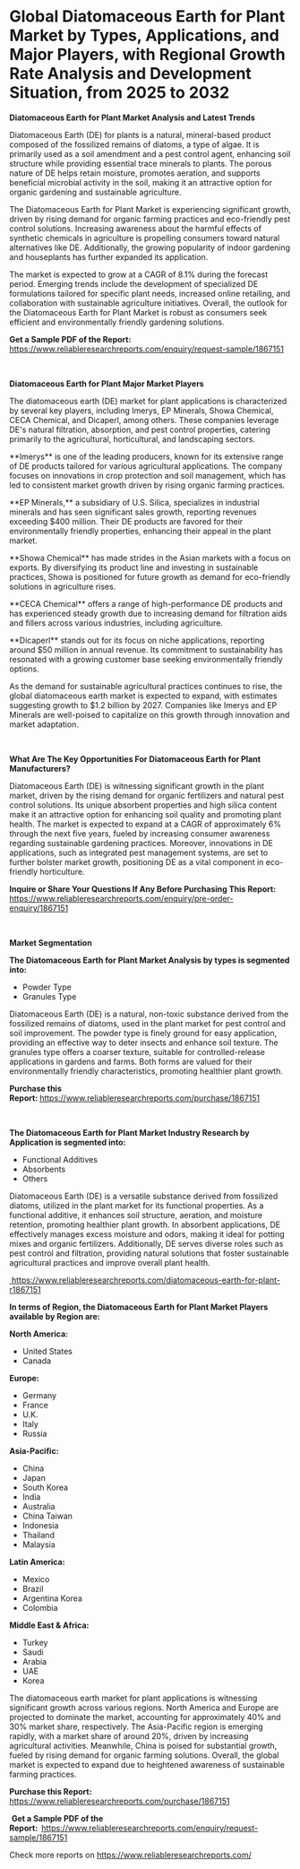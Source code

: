 <p><h1>Global Diatomaceous Earth for Plant Market by Types, Applications, and Major Players, with Regional Growth Rate Analysis and Development Situation, from 2025 to 2032</h1></p><p><strong>Diatomaceous Earth for Plant Market Analysis and Latest Trends</strong></p>
<p><p>Diatomaceous Earth (DE) for plants is a natural, mineral-based product composed of the fossilized remains of diatoms, a type of algae. It is primarily used as a soil amendment and a pest control agent, enhancing soil structure while providing essential trace minerals to plants. The porous nature of DE helps retain moisture, promotes aeration, and supports beneficial microbial activity in the soil, making it an attractive option for organic gardening and sustainable agriculture.</p><p>The Diatomaceous Earth for Plant Market is experiencing significant growth, driven by rising demand for organic farming practices and eco-friendly pest control solutions. Increasing awareness about the harmful effects of synthetic chemicals in agriculture is propelling consumers toward natural alternatives like DE. Additionally, the growing popularity of indoor gardening and houseplants has further expanded its application.</p><p>The market is expected to grow at a CAGR of 8.1% during the forecast period. Emerging trends include the development of specialized DE formulations tailored for specific plant needs, increased online retailing, and collaboration with sustainable agriculture initiatives. Overall, the outlook for the Diatomaceous Earth for Plant Market is robust as consumers seek efficient and environmentally friendly gardening solutions.</p></p>
<p><strong>Get a Sample PDF of the Report:&nbsp;</strong> <a href="https://www.reliableresearchreports.com/enquiry/request-sample/1867151?utm_campaign=3446&utm_medium=2&utm_source=Github&utm_content=ia&utm_term=02042025&utm_id=diatomaceous-earth-for-plant">https://www.reliableresearchreports.com/enquiry/request-sample/1867151</a></p>
<p>&nbsp;</p>
<p><strong>Diatomaceous Earth for Plant Major Market Players</strong></p>
<p><p>The diatomaceous earth (DE) market for plant applications is characterized by several key players, including Imerys, EP Minerals, Showa Chemical, CECA Chemical, and Dicaperl, among others. These companies leverage DE's natural filtration, absorption, and pest control properties, catering primarily to the agricultural, horticultural, and landscaping sectors.</p><p>**Imerys** is one of the leading producers, known for its extensive range of DE products tailored for various agricultural applications. The company focuses on innovations in crop protection and soil management, which has led to consistent market growth driven by rising organic farming practices.</p><p>**EP Minerals,** a subsidiary of U.S. Silica, specializes in industrial minerals and has seen significant sales growth, reporting revenues exceeding $400 million. Their DE products are favored for their environmentally friendly properties, enhancing their appeal in the plant market.</p><p>**Showa Chemical** has made strides in the Asian markets with a focus on exports. By diversifying its product line and investing in sustainable practices, Showa is positioned for future growth as demand for eco-friendly solutions in agriculture rises.</p><p>**CECA Chemical** offers a range of high-performance DE products and has experienced steady growth due to increasing demand for filtration aids and fillers across various industries, including agriculture.</p><p>**Dicaperl** stands out for its focus on niche applications, reporting around $50 million in annual revenue. Its commitment to sustainability has resonated with a growing customer base seeking environmentally friendly options.</p><p>As the demand for sustainable agricultural practices continues to rise, the global diatomaceous earth market is expected to expand, with estimates suggesting growth to $1.2 billion by 2027. Companies like Imerys and EP Minerals are well-poised to capitalize on this growth through innovation and market adaptation.</p></p>
<p>&nbsp;</p>
<p><strong>What Are The Key Opportunities For Diatomaceous Earth for Plant Manufacturers?</strong></p>
<p><p>Diatomaceous Earth (DE) is witnessing significant growth in the plant market, driven by the rising demand for organic fertilizers and natural pest control solutions. Its unique absorbent properties and high silica content make it an attractive option for enhancing soil quality and promoting plant health. The market is expected to expand at a CAGR of approximately 6% through the next five years, fueled by increasing consumer awareness regarding sustainable gardening practices. Moreover, innovations in DE applications, such as integrated pest management systems, are set to further bolster market growth, positioning DE as a vital component in eco-friendly horticulture.</p></p>
<p><strong>Inquire or Share Your Questions If Any Before Purchasing This Report:</strong> <a href="https://www.reliableresearchreports.com/enquiry/pre-order-enquiry/1867151?utm_campaign=3446&utm_medium=2&utm_source=Github&utm_content=ia&utm_term=02042025&utm_id=diatomaceous-earth-for-plant">https://www.reliableresearchreports.com/enquiry/pre-order-enquiry/1867151</a></p>
<p>&nbsp;</p>
<p><strong>Market Segmentation</strong></p>
<p><strong>The Diatomaceous Earth for Plant Market Analysis by types is segmented into:</strong></p>
<p><ul><li>Powder Type</li><li>Granules Type</li></ul></p>
<p><p>Diatomaceous Earth (DE) is a natural, non-toxic substance derived from the fossilized remains of diatoms, used in the plant market for pest control and soil improvement. The powder type is finely ground for easy application, providing an effective way to deter insects and enhance soil texture. The granules type offers a coarser texture, suitable for controlled-release applications in gardens and farms. Both forms are valued for their environmentally friendly characteristics, promoting healthier plant growth.</p></p>
<p><strong>Purchase this Report:&nbsp;</strong><a href="https://www.reliableresearchreports.com/purchase/1867151?utm_campaign=3446&utm_medium=2&utm_source=Github&utm_content=ia&utm_term=02042025&utm_id=diatomaceous-earth-for-plant">https://www.reliableresearchreports.com/purchase/1867151</a></p>
<p>&nbsp;</p>
<p><strong>The Diatomaceous Earth for Plant Market Industry Research by Application is segmented into:</strong></p>
<p><ul><li>Functional Additives</li><li>Absorbents</li><li>Others</li></ul></p>
<p><p>Diatomaceous Earth (DE) is a versatile substance derived from fossilized diatoms, utilized in the plant market for its functional properties. As a functional additive, it enhances soil structure, aeration, and moisture retention, promoting healthier plant growth. In absorbent applications, DE effectively manages excess moisture and odors, making it ideal for potting mixes and organic fertilizers. Additionally, DE serves diverse roles such as pest control and filtration, providing natural solutions that foster sustainable agricultural practices and improve overall plant health.</p></p>
<p><a href="https://www.reliableresearchreports.com/diatomaceous-earth-for-plant-r1867151?utm_campaign=3446&utm_medium=2&utm_source=Github&utm_content=ia&utm_term=02042025&utm_id=diatomaceous-earth-for-plant">&nbsp;https://www.reliableresearchreports.com/diatomaceous-earth-for-plant-r1867151</a></p>
<p><strong>In terms of Region, the Diatomaceous Earth for Plant Market Players available by Region are:</strong></p>
<p>
    <p> <strong> North America: </strong>
        <ul>
            <li>United States</li>
            <li>Canada</li>
        </ul>
        </p> 
    <p> <strong> Europe: </strong>
        <ul>
            <li>Germany</li>
            <li>France</li>
            <li>U.K.</li>
            <li>Italy</li>
            <li>Russia</li>
        </ul>
        </p> 
    <p> <strong> Asia-Pacific: </strong>
        <ul>
            <li>China</li>
            <li>Japan</li>
            <li>South Korea</li>
            <li>India</li>
            <li>Australia</li>
            <li>China Taiwan</li>
            <li>Indonesia</li>
            <li>Thailand</li>
            <li>Malaysia</li>
        </ul>
        </p> 
    <p> <strong> Latin America: </strong>
        <ul>
            <li>Mexico</li>
            <li>Brazil</li>
            <li>Argentina Korea</li>
            <li>Colombia</li>
        </ul>
        </p> 
    <p> <strong> Middle East & Africa: </strong>
        <ul>
            <li>Turkey</li>
            <li>Saudi</li>
            <li>Arabia</li>
            <li>UAE</li>
            <li>Korea</li>
        </ul>
    </p>
    </p>
<p><p>The diatomaceous earth market for plant applications is witnessing significant growth across various regions. North America and Europe are projected to dominate the market, accounting for approximately 40% and 30% market share, respectively. The Asia-Pacific region is emerging rapidly, with a market share of around 20%, driven by increasing agricultural activities. Meanwhile, China is poised for substantial growth, fueled by rising demand for organic farming solutions. Overall, the global market is expected to expand due to heightened awareness of sustainable farming practices.</p></p>
<p><strong>Purchase this Report: </strong><a href="https://www.reliableresearchreports.com/purchase/1867151?utm_campaign=3446&utm_medium=2&utm_source=Github&utm_content=ia&utm_term=02042025&utm_id=diatomaceous-earth-for-plant">https://www.reliableresearchreports.com/purchase/1867151</a></p>
<p>&nbsp;<strong>Get a Sample PDF of the Report:&nbsp;&nbsp;</strong><a href="https://www.reliableresearchreports.com/enquiry/request-sample/1867151?utm_campaign=3446&utm_medium=2&utm_source=Github&utm_content=ia&utm_term=02042025&utm_id=diatomaceous-earth-for-plant">https://www.reliableresearchreports.com/enquiry/request-sample/1867151</a></p>
<p><strong></strong></p>
<p>Check more reports on <a href="https://www.reliableresearchreports.com/?utm_campaign=3446&utm_medium=2&utm_source=Github&utm_content=ia&utm_term=02042025&utm_id=diatomaceous-earth-for-plant">https://www.reliableresearchreports.com/</a></p>